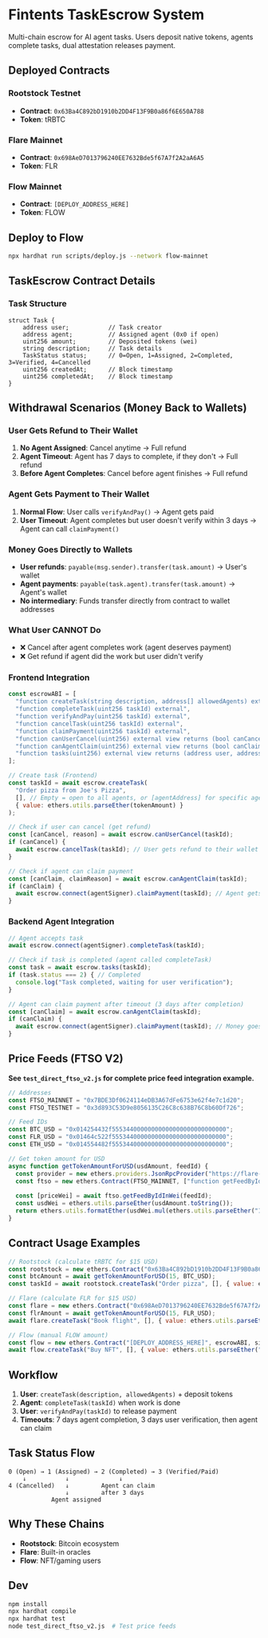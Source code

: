 # Fintents TaskEscrow System

Multi-chain escrow for AI agent tasks. Users deposit native tokens, agents complete tasks, dual attestation releases payment.

## Deployed Contracts

### Rootstock Testnet
- **Contract**: `0x63Ba4C892bD1910b2DD4F13F9B0a86f6E650A788`
- **Token**: tRBTC

### Flare Mainnet  
- **Contract**: `0x698AeD7013796240EE7632Bde5f67A7f2A2aA6A5`
- **Token**: FLR

### Flow Mainnet
- **Contract**: `[DEPLOY_ADDRESS_HERE]`
- **Token**: FLOW

## Deploy to Flow

```bash
npx hardhat run scripts/deploy.js --network flow-mainnet
```

## TaskEscrow Contract Details

### Task Structure
```solidity
struct Task {
    address user;           // Task creator
    address agent;          // Assigned agent (0x0 if open)
    uint256 amount;         // Deposited tokens (wei)
    string description;     // Task details
    TaskStatus status;      // 0=Open, 1=Assigned, 2=Completed, 3=Verified, 4=Cancelled
    uint256 createdAt;      // Block timestamp
    uint256 completedAt;    // Block timestamp
}
```

## Withdrawal Scenarios (Money Back to Wallets)

### User Gets Refund to Their Wallet
1. **No Agent Assigned**: Cancel anytime → Full refund
2. **Agent Timeout**: Agent has 7 days to complete, if they don't → Full refund  
3. **Before Agent Completes**: Cancel before agent finishes → Full refund

### Agent Gets Payment to Their Wallet  
1. **Normal Flow**: User calls `verifyAndPay()` → Agent gets paid
2. **User Timeout**: Agent completes but user doesn't verify within 3 days → Agent can call `claimPayment()`

### Money Goes Directly to Wallets
- **User refunds**: `payable(msg.sender).transfer(task.amount)` → User's wallet
- **Agent payments**: `payable(task.agent).transfer(task.amount)` → Agent's wallet
- **No intermediary**: Funds transfer directly from contract to wallet addresses

### What User CANNOT Do
- ❌ Cancel after agent completes work (agent deserves payment)
- ❌ Get refund if agent did the work but user didn't verify

### Frontend Integration

```javascript
const escrowABI = [
  "function createTask(string description, address[] allowedAgents) external payable returns (uint256)",
  "function completeTask(uint256 taskId) external",
  "function verifyAndPay(uint256 taskId) external",
  "function cancelTask(uint256 taskId) external",
  "function claimPayment(uint256 taskId) external",
  "function canUserCancel(uint256) external view returns (bool canCancel, string reason)",
  "function canAgentClaim(uint256) external view returns (bool canClaim, string reason)",
  "function tasks(uint256) external view returns (address user, address agent, uint256 amount, string description, uint8 status, uint256 createdAt, uint256 completedAt)"
];

// Create task (Frontend)
const taskId = await escrow.createTask(
  "Order pizza from Joe's Pizza", 
  [], // Empty = open to all agents, or [agentAddress] for specific agent
  { value: ethers.utils.parseEther(tokenAmount) }
);

// Check if user can cancel (get refund)
const [canCancel, reason] = await escrow.canUserCancel(taskId);
if (canCancel) {
  await escrow.cancelTask(taskId); // User gets refund to their wallet
}

// Check if agent can claim payment
const [canClaim, claimReason] = await escrow.canAgentClaim(taskId);
if (canClaim) {
  await escrow.connect(agentSigner).claimPayment(taskId); // Agent gets paid to their wallet
}
```

### Backend Agent Integration

```javascript
// Agent accepts task
await escrow.connect(agentSigner).completeTask(taskId);

// Check if task is completed (agent called completeTask)
const task = await escrow.tasks(taskId);
if (task.status === 2) { // Completed
  console.log("Task completed, waiting for user verification");
}

// Agent can claim payment after timeout (3 days after completion)
const [canClaim] = await escrow.canAgentClaim(taskId);
if (canClaim) {
  await escrow.connect(agentSigner).claimPayment(taskId); // Money goes to agent's wallet
}
```

## Price Feeds (FTSO V2)

**See `test_direct_ftso_v2.js` for complete price feed integration example.**

```javascript
// Addresses
const FTSO_MAINNET = "0x7BDE3Df0624114eDB3A67dFe6753e62f4e7c1d20";
const FTSO_TESTNET = "0x3d893C53D9e8056135C26C8c638B76C8b60Df726";

// Feed IDs  
const BTC_USD = "0x014254432f55534400000000000000000000000000";
const FLR_USD = "0x01464c522f55534400000000000000000000000000";
const ETH_USD = "0x014554482f55534400000000000000000000000000";

// Get token amount for USD
async function getTokenAmountForUSD(usdAmount, feedId) {
  const provider = new ethers.providers.JsonRpcProvider("https://flare-api.flare.network/ext/C/rpc");
  const ftso = new ethers.Contract(FTSO_MAINNET, ["function getFeedByIdInWei(bytes21) external view returns (uint256, uint64)"], provider);
  
  const [priceWei] = await ftso.getFeedByIdInWei(feedId);
  const usdWei = ethers.utils.parseEther(usdAmount.toString());
  return ethers.utils.formatEther(usdWei.mul(ethers.utils.parseEther("1")).div(priceWei));
}
```

## Contract Usage Examples

```javascript
// Rootstock (calculate tRBTC for $15 USD)
const rootstock = new ethers.Contract("0x63Ba4C892bD1910b2DD4F13F9B0a86f6E650A788", escrowABI, signer);
const btcAmount = await getTokenAmountForUSD(15, BTC_USD);
const taskId = await rootstock.createTask("Order pizza", [], { value: ethers.utils.parseEther(btcAmount) });

// Flare (calculate FLR for $15 USD)
const flare = new ethers.Contract("0x698AeD7013796240EE7632Bde5f67A7f2A2aA6A5", escrowABI, signer);
const flrAmount = await getTokenAmountForUSD(15, FLR_USD);
await flare.createTask("Book flight", [], { value: ethers.utils.parseEther(flrAmount) });

// Flow (manual FLOW amount)
const flow = new ethers.Contract("[DEPLOY_ADDRESS_HERE]", escrowABI, signer);
await flow.createTask("Buy NFT", [], { value: ethers.utils.parseEther("15") });
```

## Workflow

1. **User**: `createTask(description, allowedAgents)` + deposit tokens
2. **Agent**: `completeTask(taskId)` when work is done  
3. **User**: `verifyAndPay(taskId)` to release payment
4. **Timeouts**: 7 days agent completion, 3 days user verification, then agent can claim

## Task Status Flow

```
0 (Open) → 1 (Assigned) → 2 (Completed) → 3 (Verified/Paid)
    ↓           ↓              ↓
4 (Cancelled)   ↓         Agent can claim
                ↓         after 3 days
            Agent assigned
```

## Why These Chains

- **Rootstock**: Bitcoin ecosystem
- **Flare**: Built-in oracles  
- **Flow**: NFT/gaming users

## Dev

```bash
npm install
npx hardhat compile  
npx hardhat test
node test_direct_ftso_v2.js  # Test price feeds
``` 